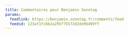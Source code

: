 ```yaml
---
title: Commentaires pour Benjamin Sonntag
params:
  feedlink: https://benjamin.sonntag.fr/comments/feed
  feedid: 123af1fc6b2a295f75572d2de96499ff
---
```

